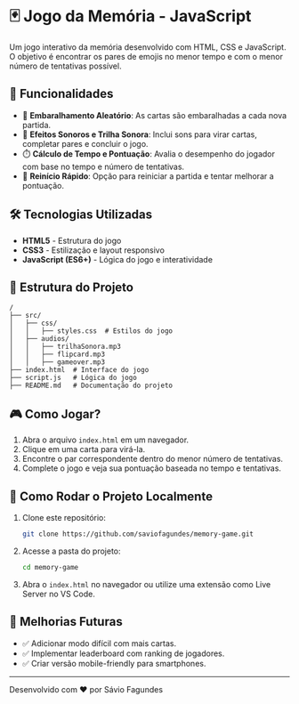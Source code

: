 # 🃏 Jogo da Memória - JavaScript

Um jogo interativo da memória desenvolvido com HTML, CSS e JavaScript. O objetivo é encontrar os pares de emojis no menor tempo e com o menor número de tentativas possível.

## 🚀 Funcionalidades

- 🔀 **Embaralhamento Aleatório**: As cartas são embaralhadas a cada nova partida.
- 🎵 **Efeitos Sonoros e Trilha Sonora**: Inclui sons para virar cartas, completar pares e concluir o jogo.
- ⏱️ **Cálculo de Tempo e Pontuação**: Avalia o desempenho do jogador com base no tempo e número de tentativas.
- 🔄 **Reinício Rápido**: Opção para reiniciar a partida e tentar melhorar a pontuação.

## 🛠️ Tecnologias Utilizadas

- **HTML5** - Estrutura do jogo
- **CSS3** - Estilização e layout responsivo
- **JavaScript (ES6+)** - Lógica do jogo e interatividade

## 📂 Estrutura do Projeto

```
/
├── src/
│   ├── css/
│   │   ├── styles.css  # Estilos do jogo
│   ├── audios/
│   │   ├── trilhaSonora.mp3
│   │   ├── flipcard.mp3
│   │   ├── gameover.mp3
├── index.html  # Interface do jogo
├── script.js   # Lógica do jogo
├── README.md   # Documentação do projeto
```

## 🎮 Como Jogar?

1. Abra o arquivo `index.html` em um navegador.
2. Clique em uma carta para virá-la.
3. Encontre o par correspondente dentro do menor número de tentativas.
4. Complete o jogo e veja sua pontuação baseada no tempo e tentativas.

## 🔧 Como Rodar o Projeto Localmente

1. Clone este repositório:
   ```bash
   git clone https://github.com/saviofagundes/memory-game.git
   ```
2. Acesse a pasta do projeto:
   ```bash
   cd memory-game
   ```
3. Abra o `index.html` no navegador ou utilize uma extensão como Live Server no VS Code.

## 📌 Melhorias Futuras

- ✅ Adicionar modo difícil com mais cartas.
- ✅ Implementar leaderboard com ranking de jogadores.
- ✅ Criar versão mobile-friendly para smartphones.



---
Desenvolvido com ❤️ por Sávio Fagundes

